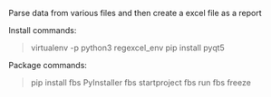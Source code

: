 Parse data from various files and then create a excel file as a report

Install commands:
> virtualenv -p python3 regexcel_env
> pip install pyqt5  





Package commands:
> pip install fbs PyInstaller
> fbs startproject
> fbs run
> fbs freeze
